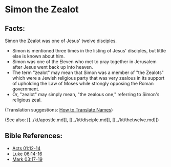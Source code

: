 # Simon the Zealot #

## Facts: ##

Simon the Zealot was one of Jesus' twelve disciples.

* Simon is mentioned three times in the listing of Jesus' disciples, but little else is known about him.
* Simon was one of the Eleven who met to pray together in Jerusalem after Jesus went back up into heaven.
* The term "zealot" may mean that Simon was a member of "the Zealots" which were a Jewish religious party that was very zealous in its support of upholding the Law of Moses while strongly opposing the Roman government.
* Or, "zealot" may simply mean, "the zealous one," referring to Simon's religious zeal.

(Translation suggestions: [How to Translate Names](en/ta-vol1/translate/man/translate-names))

(See also: [[../kt/apostle.md]], [[../kt/disciple.md]], [[../kt/thetwelve.md]])

## Bible References: ##

* [Acts 01:12-14](en/tn/act/help/01/12)
* [Luke 06:14-16](en/tn/luk/help/06/14)
* [Mark 03:17-19](en/tn/mrk/help/03/17)